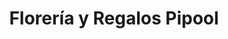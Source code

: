 ---
title: "Florería y Regalos Pipool"
url: /villa-de-alvarez/floreria-y-regalos-pipool/
shop: floristería
---